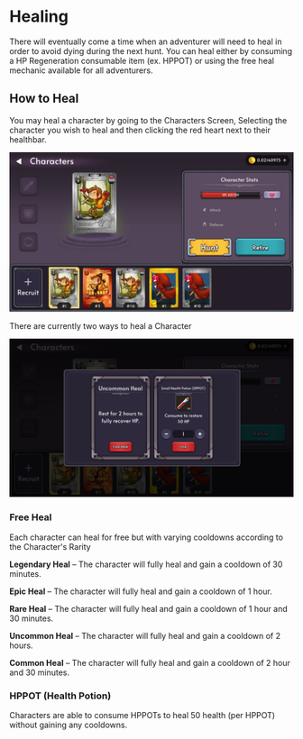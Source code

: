 # Healing

There will eventually come a time when an adventurer will need to heal in order to avoid dying during the next hunt. You can heal either by consuming a HP Regeneration consumable item (ex. HPPOT) or using the free heal mechanic available for all adventurers.

## How to Heal

You may heal a character by going to the Characters Screen, Selecting the character you wish to heal and then clicking the red heart next to their healthbar.

![Character Screen](./img/characters.jpg)

There are currently two ways to heal a Character

![Heal Popup](./img/heal-popup.jpg)

### Free Heal

Each character can heal for free but with varying cooldowns according to the Character's Rarity

**Legendary Heal** – The character will fully heal and gain a cooldown of 30 minutes.

**Epic Heal** – The character will fully heal and gain a cooldown of 1 hour.

**Rare Heal** – The character will fully heal and gain a cooldown of 1 hour and 30 minutes.

**Uncommon Heal** – The character will fully heal and gain a cooldown of 2 hours.

**Common Heal** – The character will fully heal and gain a cooldown of 2 hour and 30 minutes.

### HPPOT (Health Potion)

Characters are able to consume HPPOTs to heal 50 health (per HPPOT) without gaining any cooldowns.
